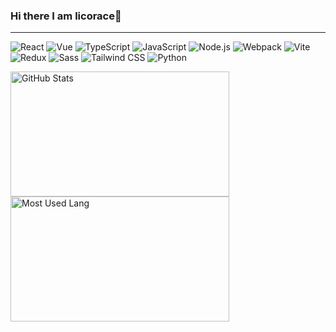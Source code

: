 ### Hi there I am licorace👋


-----

![React](https://img.shields.io/badge/-React-666666?style=flat&logo=react)
![Vue](https://img.shields.io/badge/-Vue-666666?style=flat&logo=vue.js)
![TypeScript](https://img.shields.io/badge/-TypeScript-666666?style=flat&logo=typescript)
![JavaScript](https://img.shields.io/badge/-JavaScript-666666?style=flat&logo=javascript)
![Node.js](https://img.shields.io/badge/-Node-666666?style=flat&logo=node.js)
![Webpack](https://img.shields.io/badge/-Webpack-666666?style=flat&logo=webpack)
![Vite](https://img.shields.io/badge/-Vite-666666?style=flat&logo=vite)
![Redux](https://img.shields.io/badge/-Redux-666666?style=flat&logo=redux)
![Sass](https://img.shields.io/badge/-Sass-666666?style=flat&logo=sass)
![Tailwind CSS](https://img.shields.io/badge/-Tailwind%20CSS-666666?style=flat&logo=tailwindcss)
![Python](https://img.shields.io/badge/-Python-666666?style=flat&logo=Python)


<p>
<a href="https://github.com/licorace">
<img width="350px" height="200px" alt="GitHub Stats" src="https://github-readme-stats.vercel.app/api?username=licorace&count_private=true&show_icons=true&line_height=31&theme=great-gatsby&hide_border=true"/>
</a>
<a href="https://github.com/licorace">
<img width="350px" height="200px" alt="Most Used Lang" src="https://github-readme-stats.vercel.app/api/top-langs/?username=licorace&layout=compact&theme=radical&bg_color=30,c6ffdd,fbd786,f7797d&text_color=03001e&title_color=29323c&hide_border=true"/>
</a>
</p>




